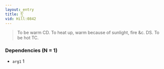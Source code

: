 ```yaml
---
layout: entry
title: དྲོ་
vid: Hill:0842
---
```

> To be warm CD\. To heat up, warm because of sunlight, fire &c\. DS\. To be hot TC\.


### Dependencies (N = 1)
* `arg1` 1
